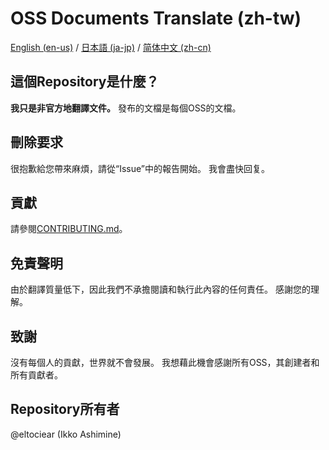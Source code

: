 # OSS Documents Translate (zh-tw)
[English (en-us)](../../README.md) / [日本語 (ja-jp)](../ja-jp/README.md) / [简体中文 (zh-cn)](../zh-cn/README.md)

## 這個Repository是什麼？
**我只是非官方地翻譯文件。**
發布的文檔是每個OSS的文檔。

## 刪除要求
很抱歉給您帶來麻煩，請從“Issue”中的報告開始。
我會盡快回复。

## 貢獻
請參閱[CONTRIBUTING.md](./CONTRIBUTING.md)。

## 免責聲明
由於翻譯質量低下，因此我們不承擔閱讀和執行此內容的任何責任。
感謝您的理解。

## 致謝
沒有每個人的貢獻，世界就不會發展。
我想藉此機會感謝所有OSS，其創建者和所有貢獻者。

## Repository所有者
@eltociear (Ikko Ashimine)
